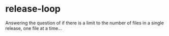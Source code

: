 # release-loop
Answering the question of if there is a limit to the number of files in a single release, one file at a time...
